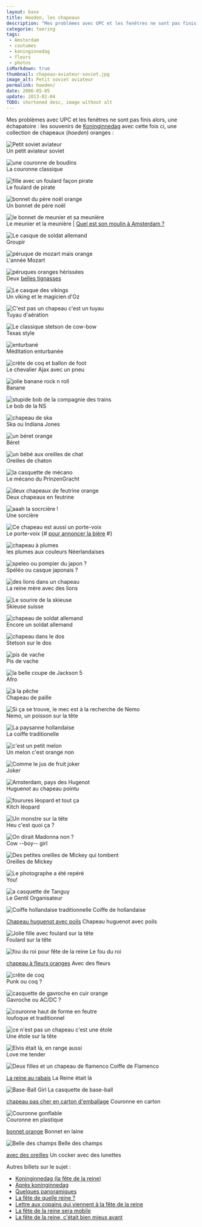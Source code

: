```yaml
---
layout: base
title: Hoeden, les chapeaux
description: "Mes problèmes avec UPC et les fenêtres ne sont pas finis alors, une échapatoire : les souvenirs de Koninginnedag avec cette fois ci, une collection de chapea"
categorie: toering
tags: 
 - Amsterdam
 - coutumes
 - koninginnedag
 - fleurs
 - photos
isMarkdown: true
thumbnail: chapeau-aviateur-soviet.jpg
image_alt: Petit soviet aviateur
permalink: hoeden/
date: 2006-05-05
update: 2013-02-04
TODO: shortened desc, image without alt
---
```


Mes problèmes avec UPC et les fenêtres ne sont pas finis alors, une échapatoire : les souvenirs de [Koninginnedag](/koninginnedag) avec cette fois ci, une collection de chapeaux (*hoeden*) oranges :

<!--excerpt-->

<a name="soviet"></a>

![Petit soviet aviateur](chapeau-aviateur-soviet.jpg)  
Un petit aviateur soviet

![une couronne de boudins](chapeau-couronne-boudin.jpg)  
La couronne classique

<a name="pirate"></a>

![fille avec un foulard façon pirate](chapeau-corsaire.jpg)  
Le foulard de pirate

![bonnet du père noël orange](chapeaux-noel.jpg)  
Un bonnet de père noël

<a name="meunier"></a>

![le bonnet de meunier et sa meunière](chapeaux-meunier-meuniere.jpg)  
Le meunier et la meunière | [Quel est son moulin à Amsterdam ?](/les-moulins-d-amsterdam)

<a name="vermart"></a>

![Le casque de soldat allemand](chapeau-vermart.jpg)  
Groupir 

<a name="mozart"></a>

![péruque de mozart mais orange](chapeau-trazom.jpg)  
L'année Mozart

<a name="tignasses"></a>

![péruques oranges hérissées](chapeaux-hirsutes.jpg)  
Deux [belles tignasses](http://www.flickr.com/photos/13274211@N00/470975708/)

<a name="viking"></a>

![Le casque des vikings](chapeaux-viking-oz.jpg)  
Un viking et le magicien d'Oz

![C'est pas un chapeau c'est un tuyau](chapeau-tuyau.jpg)  
Tuyau d'aération

<a name="cowboy"></a>

![Le classique stetson de cow-bow](chapeau-texan.jpg)  
Texas style

<a name="turban"></a>

![enturbané](chapeau-turban.jpg)  
Méditation enturbanée

<a name="ajax"></a>

![crète de coq et ballon de foot](chapeau-ajax.jpg)  
Le chevalier Ajax avec un pneu

<a name="banane"></a>

![jolie banane rock n roll](chapeau-banane.jpg)  
Banane

![stupide bob de la compagnie des trains](chapeaux-bob-ns.jpg)  
Le bob de la NS

![chapeau de ska](chapeau-ska.jpg)  
Ska ou Indiana Jones

<a name="beret"></a>

![un béret orange](chapeau-beret.jpg)  
Béret

<a name="chat"></a>

![un bébé aux oreilles de chat](chapeau-oreilles-chat.jpg)  
Oreilles de chaton

![la casquette de mécano](chapeau-mecano.jpg)  
Le mécano du PrinzenGracht

![deux chapeaux de feutrine orange](chapeaux-feutrine.jpg)  
Deux chapeaux en feutrine

<a name="sorciere"></a>

![aaah la socrcière !](chapeau-sorciere.jpg)  
Une sorcière

<a name="portevoix"></a>

![Ce chapeau est aussi un porte-voix](chapeau-porte-voix.jpg)  
Le porte-voix 
{# [pour annoncer la bière](http://www.xs4all.nl/~jlhkrans/Reine_2006/pages/DSCN1569.htm) #}

<a name="plumes"></a>

![chapeau à plumes](chapeau-plumes.jpg)  
les plumes aux couleurs Néerlandaises

<a name="speleo"></a>

![speleo ou pompier du japon ?](chapeau-pompier-japon.jpg)   
Spéléo ou casque japonais ?

<a name="lions"></a>

![des lions dans un chapeau](chapeau-queenmother.jpg)  
La reine mère avec des lions

<a name="skieuse"></a>

![Le sourire de la skieuse](chapeau-skieuse.jpg)  
Skieuse suisse

![chapeau de soldat allemand](chapeau-ss.jpg)  
Encore un soldat allemand

<a name="stetson"></a>

![chapeau dans le dos](chapeau-stetson.jpg)  
Stetson sur le dos

<a name="pis"></a>

![pis de vache](chapeau-pis.jpg)  
Pis de vache

<a name="afro"></a>

![la belle coupe de Jackson 5](chapeau-perruque-afro.jpg)  
Afro

<a name="paille"></a>

![à la pêche](chapeau-pecheur.jpg)  
Chapeau de paille

<a name="nemo"></a>

![Si ça se trouve, le mec est à la recherche de Nemo](chapeau-nemo.jpg)  
Nemo, un poisson sur la tête

<a name="coiffe"></a>

![La paysanne hollandaise](chapeau-paysanne.jpg)  
La coiffe traditionelle

<a name="melon"></a>

![c'est un petit melon](chapeau-melon.jpg)  
Un melon c'est orange non 

<a name="joker"></a>

![Comme le jus de fruit joker](chapeau-joker.jpg)  
Joker

<a name="hugenot"></a>

![Amsterdam, pays des Hugenot](chapeau-hugenot.jpg)  
Huguenot au chapeau pointu

<a name="kitch"></a>

![fourures léopard et tout ça](chapeau-leopard.jpg)  
Kitch léopard

<a name="monstre"></a>

![Un monstre sur la tëte](chapeau-monstre.jpg)  
Heu c'est quoi ça ?

<a name="madonna"></a>

![On dirait Madonna non ?](chapeau-madonna.jpg)  
Cow --boy-- girl


<a name="mickey"></a>

![Des petites oreilles de Mickey qui tombent](chapeau-oreilles-mickey.jpg)  
Oreilles de Mickey

<a name="you"></a>

![Le photographe a été repéré](chapeau-haut-de-forme.jpg)  
You!

<a name="tanguy"></a>

![a casquette de Tanguy](chapeau-go.jpg)  
Le Gentil Organisateur


<a name="coiffe2"></a>

![Coiffe hollandaise traditionnelle](chapeau-hollandaise.jpg)
Coiffe de hollandaise

<a name="poils"></a>

[Chapeau huguenot avec poils](chapeau-hugenot-poils.jpg)
Chapeau huguenot avec poils

<a name="foulard"></a>

![Jolie fille avec foulard sur la tête](chapeau-foulard.jpg)  
Foulard sur la tête


<a name="fou"></a>

![fou du roi pour fête de la reine](chapeau-fou-du-roi.jpg) 
Le fou du roi

<a name="fleurs"></a>

[chapeau à fleurs oranges](chapeau-fleurs.jpg)
Avec des fleurs

<a name="coq"></a>

![crête de coq](chapeau-coq.jpg)  
Punk ou coq ?

<a name="gavroche"></a>

![casquette de gavroche en cuir orange](chapeau-gavroche.jpg)  
Gavroche ou AC/DC ?

![couronne haut de forme en feutre](chapeau-cracker.jpg)  
loufoque et traditionnel

<a name="etole"></a>

![ce n'est pas un chapeau c'est une étole](chapeau-echarpe.jpg)  
Une étole sur la tête

<a name="elvis"></a>

![Elvis était là, en range aussi](chapeau-elvis.jpg)  
Love me tender

<a name="flamenco"></a>

![Deux filles et un chapeau de flamenco](chapeau-flamenco.jpg)
Coiffe de Flamenco

<a name="reine"></a>

[La reine au rabais]([chapeau-couronne-hermine2.jpg)
La Reine était là

<a name="pet"></a>

![Base-Ball Girl](chapeau-base-ball.jpg)
La casquette de base-ball

<a name="carton"></a>

[chapeau pas cher en carton d'emballage](chapeau-couronne-carton.jpg)
Couronne en carton

<a name="gonflable"></a>

![Couronne gonflable](chapeau-couronne-gonflable.jpg)  
Couronne en plastique

<a name="bonnet"></a>

[bonnet orange](chapeau-bonnet.jpg)
Bonnet en laine

<a name="belle"></a>

![Belle des champs](chapeau-belle-des-champs.jpg)
Belle des champs

<a name="cocker"></a>

[avec des oreilles](chapeau-cocker.jpg)
Un cocker avec des lunettes

Autres billets sur le sujet :
* [Koninginnedag (la fête de la reine)](/koninginnedag)
* [Après koninginnedag](/apres-koninginnedag)
* [Quelques panoramiques](/pas-de-fete-du-travail)
* [La fête de quelle reine ?](/la-fete-de-quelle-reine)
* [Lettre aux copains qui viennent à la fête de la reine](/lettre-aux-copains-qui-viennent-a-la-fete-de-la-reine)
* [La fête de la reine sera mobile](/la-fete-de-la-reine-sera-mobile)
* [La fête de la reine, c'était bien mieux avant](/fete-dela-reine-bien-mieux-avant)
